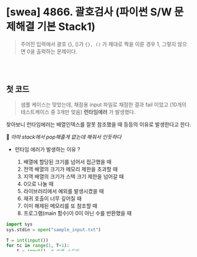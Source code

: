 # [swea] 4866. 괄호검사 (파이썬 S/W 문제해결 기본 Stack1)

> 주어진 입력에서 괄호 {}, ()가  `{}, ()` 가 제대로 짝을 이룬 경우 1, 그렇지 않으면 0을 출력하는 문제이다. 

<br>

<br>

## 첫 코드

> 샘플 케이스는 맞았는데, 채점용 input 파일로 채점한 결과 fail 이었고 (10개의 테스트케이스 중 3개만 맞음)   **런타임에러** 가 발생했다.

찾아보니 런타임에러는 배열인덱스를 잘못 참조했을 때 등등의 이유로 발생한다고 한다.

🤔 *아마 stack에서 pop해줄게 없는데 해줘서 인듯하다*

  - 런타임 에러가 발생하는 이유 ?

    1. 배열에 할당된 크기를 넘어서 접근했을 때
    2. 전역 배열의 크기가 메모리 제한을 초과할 때
    3. 지역 배열의 크기가 스택 크기 제한을 넘어갈 때
    4. 0으로 나눌 때
    5. 라이브러리에서 예외를 발생시켰을 때
    6. 재귀 호출이 너무 깊어질 때
    7. 이미 해제된 메모리를 또 참조할 때
    8. 프로그램(main 함수)이 0이 아닌 수를 반환했을 때

```python
import sys
sys.stdin = open("sample_input.txt")

T = int(input())
for tc in range(1, T+1):
    S = input()  # 인풋 스트링
    stack = []
    for s in S:
        # 괄호인 애들만 체킹
        if s == '{' or s == '(':
            stack.append(s)
        elif s == '}':
            if stack[-1] == '{':
                stack.pop()
        elif s == ')':
            if stack[-1] == '(':
                stack.pop()

    # stack의 길이가 0이 아니면(i.e. 괄호가 남아있다는 의미)
    if len(stack):
        print("#{} 0".format(tc))
    # stack의 길이가 0인 경우(i.e. 짝이 잘 맞았다는 의미)
    else:
        print("#{} 1".format(tc))
```

<br>

<br>

## 두번째 코드

> `stack.pop()` 을 해줄 때, 만약 stack이 비어있으면 pop을 해줄 수 없어서 런타임에러가 일어났던 것 같다. 아래처럼 코드를 수정해주니 pass 했다 ! 

```python
import sys
sys.stdin = open("sample_input.txt")

T = int(input())
for tc in range(1, T+1):
    S = input()  # 인풋 스트링
    stack = []
    for s in S:
        # 괄호인 애들만 체킹
        if s == '{' or s == '(':
            stack.append(s)
        elif s == '}' or s == ')':
            # stack이 비어있으면 추가하고 break. 어차피 뒤쪽을 봐야 이미 짝이 안맞기 때문
            if not stack:
                stack.append(s)
                break
            # s랑 stack의 마지막 요소랑 다른 괄호이면 역시 그냥 더해주고 break. 어차피 제대로 된 짝이 아니니까
            elif (s == '}' and stack[-1] != '{') or (s == ')' and stack[-1] != '('):
                stack.append(s)
                break
            # 위의 경우에 모두 해당 안되면(i.e. 제대로 짝이 맞는 경우)
            else:
                stack.pop()

    # stack의 길이가 0이 아니면(i.e. 괄호가 남아있다는 의미)
    if len(stack):
        print("#{} 0".format(tc))
    # stack의 길이가 0인 경우(i.e. 짝이 잘 맞았다는 의미)
    else:
        print("#{} 1".format(tc))
```

